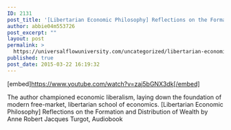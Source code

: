 ```yaml
---
ID: 2131
post_title: '[Libertarian Economic Philosophy] Reflections on the Formation and Distribution of Wealth, Audiobook'
author: abbie04m553726
post_excerpt: ""
layout: post
permalink: >
  https://universalflowuniversity.com/uncategorized/libertarian-economic-philosophy-reflections-on-the-formation-and-distribution-of-wealth-audiobook/
published: true
post_date: 2015-03-22 16:19:32
---
```

[embed]https://www.youtube.com/watch?v=zaj5bGNX3dk[/embed]<br>
<p>The author championed economic liberalism, laying down the foundation of modern free-market, libertarian school of economics.
[Libertarian Economic Philosophy] Reflections on the Formation and Distribution of Wealth by Anne Robert Jacques Turgot, Audiobook</p>